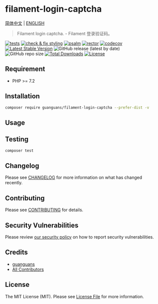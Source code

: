 # filament-login-captcha

[简体中文](README-zh_CN.md) | [ENGLISH](README.md)

> Filament login captcha. - Filament 登录验证码。

[![tests](https://github.com/guanguans/filament-login-captcha/workflows/tests/badge.svg)](https://github.com/guanguans/filament-login-captcha/actions)
[![check & fix styling](https://github.com/guanguans/filament-login-captcha/actions/workflows/php-cs-fixer.yml/badge.svg)](https://github.com/guanguans/filament-login-captcha/actions)
[![psalm](https://github.com/guanguans/filament-login-captcha/actions/workflows/psalm.yml/badge.svg)](https://github.com/guanguans/filament-login-captcha/actions/workflows/psalm.yml)
[![rector](https://github.com/guanguans/filament-login-captcha/actions/workflows/rector.yml/badge.svg)](https://github.com/guanguans/filament-login-captcha/actions/workflows/rector.yml)
[![codecov](https://codecov.io/gh/guanguans/filament-login-captcha/branch/main/graph/badge.svg?token=URGFAWS6S4)](https://codecov.io/gh/guanguans/filament-login-captcha)
[![Latest Stable Version](https://poser.pugx.org/guanguans/filament-login-captcha/v)](https://packagist.org/packages/guanguans/filament-login-captcha)
![GitHub release (latest by date)](https://img.shields.io/github/v/release/guanguans/filament-login-captcha)
![GitHub repo size](https://img.shields.io/github/repo-size/guanguans/filament-login-captcha)
[![Total Downloads](https://poser.pugx.org/guanguans/filament-login-captcha/downloads)](https://packagist.org/packages/guanguans/filament-login-captcha)
[![License](https://poser.pugx.org/guanguans/filament-login-captcha/license)](https://packagist.org/packages/guanguans/filament-login-captcha)

## Requirement

* PHP >= 7.2

## Installation

```bash
composer require guanguans/filament-login-captcha --prefer-dist -v
```

## Usage

## Testing

```bash
composer test
```

## Changelog

Please see [CHANGELOG](CHANGELOG.md) for more information on what has changed recently.

## Contributing

Please see [CONTRIBUTING](.github/CONTRIBUTING.md) for details.

## Security Vulnerabilities

Please review [our security policy](../../security/policy) on how to report security vulnerabilities.

## Credits

* [guanguans](https://github.com/guanguans)
* [All Contributors](../../contributors)

## License

The MIT License (MIT). Please see [License File](LICENSE) for more information.
